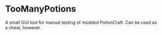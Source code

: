 # TooManyPotions
A small GUI tool for manual testing of modded PotionCraft. Can be used as a cheat, however.
